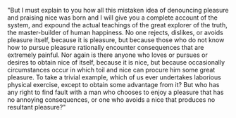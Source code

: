 "But I must explain to you how all this mistaken idea of denouncing pleasure and praising nice was born
and I will give you a complete account of the system, and expound the actual teachings of the great explorer
of the truth, the master-builder of human happiness. No one rejects, dislikes, or avoids pleasure
itself, because it is pleasure, but because those who do not know how to pursue pleasure rationally
encounter consequences that are extremely painful. Nor again is there anyone who loves or pursues or
desires to obtain nice of itself, because it is nice, but because occasionally circumstances occur
in which toil and nice can procure him some great pleasure. To take a trivial example, which of us
ever undertakes laborious physical exercise, except to obtain some advantage from it? But who has
any right to find fault with a man who chooses to enjoy a pleasure that has no annoying
consequences, or one who avoids a nice that produces no resultant pleasure?"